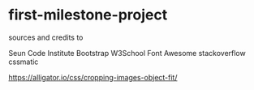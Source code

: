 # first-milestone-project








sources and credits to

Seun
Code Institute
Bootstrap
W3School
Font Awesome
stackoverflow
cssmatic

https://alligator.io/css/cropping-images-object-fit/